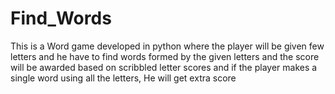# Find_Words
This is a Word game developed in python where the player will be given  few letters and he have to find words formed by the given letters and the score will be awarded based on scribbled letter scores and if the player makes a single word using all the letters, He will get extra score

